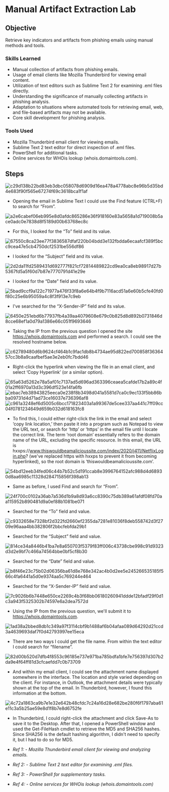 # Manual Artifact Extraction Lab 

## Objective

Retrieve key indicators and artifacts from phishing emails using manual methods and tools.

### Skills Learned

- Manual collection of artifacts from phishing emails.
- Usage of email clients like Mozilla Thunderbird for viewing email content.
- Utilization of text editors such as Sublime Text 2 for examining .eml files directly.
- Understanding the significance of manually collecting artifacts in phishing analysis.
- Adaptation to situations where automated tools for retrieving email, web, and file-based artifacts may not be available.
- Core skill development for phishing analysis.

### Tools Used

- Mozilla Thunderbird email client for viewing emails.
- Sublime Text 2 text editor for direct inspection of .eml files.
- PowerShell for additional tasks.
- Online services for WHOis lookup (whois.domaintools.com).

## Steps

![c29d138b22bd83eb3dbc058078d6909d16ea478a4778abc8e96b5d35bd4e683f90f565e67274f69c3618bca1f1af](https://github.com/ayalasecurity/Detection-Lab/assets/157613993/b477439f-3266-475b-8178-6ac685d5170d)
- Opening the email in Sublime Text I could use the Find feature (CTRL+F) to search for “From”.

![a2e6cabef06eb995e8d0afdc865286e36f918160e83a5658a1d719008b5ace0adc0e7838d8f5189d00b63768ec8c](https://github.com/ayalasecurity/Detection-Lab/assets/157613993/cad90295-5df6-4d84-9d14-15ac0f60f90a)
- For this, I looked for the “To” field and its value.

![67550c8ca23ee77f3836587dfaf220b04bdd3e132fbdda6ecaafcf389f5bcc9cea47e5cb4750dcf2531be556df86](https://github.com/ayalasecurity/Detection-Lab/assets/157613993/10bdd490-8720-4bce-aec4-da323133c895)
- I looked for the “Subject” field and its value.

![2d2da11fd2589431d692777f821cf72814489822cd9ea0ca8eb98917d27b5367fd5a5f60d7b87e7770791d41e29e](https://github.com/ayalasecurity/Detection-Lab/assets/157613993/a9390448-e030-475c-af49-2a62502c754c)
- I looked for the “Date” field and its value.

![5bad9ccf9a122c71977a476f33f8a6e64b4f9b7116acd51a6e60b5cfe40fd0f80c25e6b95059a4c8f3f913e7c9eb](https://github.com/ayalasecurity/Detection-Lab/assets/157613993/7a851890-18e3-4809-a093-9dbcf6d00733)
- I've searched for the “X-Sender-IP” field and its value.

![6450e251ebd6b77937fb4a39aa4079608e679c0b825d8d892b0731846d8cce68ef1a0d79a1386e66c051f9693646](https://github.com/ayalasecurity/Detection-Lab/assets/157613993/76293fa1-a175-4ed7-9aa9-3be802713c31)
- Taking the IP from the previous question I opened the site https://whois.domaintools.com and performed a search. I could see the resolved hostname below.

![c62789480d6b9624cf464b1c9fac1db8b4734ae95d822ed700858f3636457cc3b8a9caafbef5ae3e2eb0fc7bdd46](https://github.com/ayalasecurity/Detection-Lab/assets/157613993/3fcaa6e9-c1b5-4a5a-913a-e1d407c7b0b9)
- Right-click the hyperlink when viewing the file in an email client, and select ‘Copy Hyperlink’ (or a similar option).

![65a63d5262e78a5af01c7137ad5d696ad363396ceaea5cafde17b2a89c4f01a2ff6970a13d3c396df523e14fa6fb](https://github.com/ayalasecurity/Detection-Lab/assets/157613993/e370a714-8023-4d7d-9ef7-e8e009dbe4e2)
![ebac7eb38943825eeca0e238f8b3498d041a5581d7ca0c9ec133f5bb86bba09731d4d71ad73ce16037e736396af8](https://github.com/ayalasecurity/Detection-Lab/assets/157613993/c8a281c5-d6a6-4d04-b95d-f909cafc1d93)
![c961a3248ef6d5005c6bcc171823403a1a99367de5cee337aa441c7ff09cc04f0781234649d659b032d618163fc8](https://github.com/ayalasecurity/Detection-Lab/assets/157613993/414c423f-ead3-46b0-a18d-bb8522783d2b)
- To find this, I could either right-click the link in the email and select ‘copy link location,’ then paste it into a program such as Notepad to view the URL text, or search for ‘http’ or ‘https’ in the email file until I locate the correct link. The term ‘root domain’ essentially refers to the domain name of the URL, excluding the specific resource. In this email, the URL is hxxps://www.thiswouldbeamalicioussite.com/index/2020/j411/NetflixLogin.php? (we've replaced https with hxxps to prevent it from becoming hyperlinked), so the root domain is ‘thiswouldbeamalicioussite.com’.

![54bd12eeb34fed06c44b7b52c5d191ccab8e3996764152afc988d4d68930d8aa6985c11328d284715856f398ab13](https://github.com/ayalasecurity/Detection-Lab/assets/157613993/a4180662-b4f0-42f5-86fe-48cee69d0e40)
- Same as before, I used Find and search for “From”.

![24f700c0102a36ab7a536d1b9a8d93a6cc8390c75db389a61afdf08fd70aa115952b890481d9a0ef88b1081be071](https://github.com/ayalasecurity/Detection-Lab/assets/157613993/7c4e3fba-f713-4248-b836-93dd0a0444a2)
- Searched for the “To” field and value.

![c9332658e7328bf2d322fd2660ef2355da7281e81036f8deb558742d3f2709e96aaa4bb382806f2bbcfebfda29b1](https://github.com/ayalasecurity/Detection-Lab/assets/157613993/2eab69a5-002e-4bc9-b67c-d0b2739ac609)
- Searched for the “Subject” field and value.

![814ce34a8446b41ba7e8a650703f5379f83ff006c43738cbe998c91d9323d3d2e9bf7c466a74564bbe0bf5cf8b30](https://github.com/ayalasecurity/Detection-Lab/assets/157613993/d5ab536c-2170-4031-bafc-395850c0db0e)
- Searched for the “Date” field and value.

![b8f46e23c75b02d06356ba61d8e768e342ac4b0d2ee5e245266535185f566c4fa6441a5d0e9374aa5c769244e464](https://github.com/ayalasecurity/Detection-Lab/assets/157613993/471f939a-70c5-4d50-a32b-94c33ffd747b)
- Searched for the “X-Sender-IP” field and value.

![7c9026b6b7448e650ce2269c4b3f68bb06180260941ddde12bfadf29f0d1c3a943f5325302b74597e6a2dea7572d](https://github.com/ayalasecurity/Detection-Lab/assets/157613993/71b51a74-2c56-4291-ac23-81e3eb8b023a)
- Using the IP from the previous question, we'll submit it to https://whois.domaintools.com.

![1ad38a2bbed8db1c349a97f3114cbf9b1488af6b04afaa089d64292d21ccd3a4639693daf7f0d42793997ee15eca](https://github.com/ayalasecurity/Detection-Lab/assets/157613993/0e8ec7db-2e53-4965-b4bf-88daf3ed8884)
- There are two ways I could get the file name. From within the text editor I could search for “filename”.

![82d00b520d7dfb4f8553c96185e737e971ba785bdfa1bfe7e756397d307b2da9e4f64ff81d3cfcaefdd7c0b73709](https://github.com/ayalasecurity/Detection-Lab/assets/157613993/8b6d635c-36ee-49f4-97df-b2ef5223da7a)
- And within my email client, I could see the attachment name displayed somewhere in the interface. The location and style varied depending on the client. For instance, in Outlook, the attachment details were typically shown at the top of the email. In Thunderbird, however, I found this information at the bottom.

![4c72a1863ca9b7e1e32e642b48cfdc7c24a16d28e682be280f6f1797aba61e11c3a5b25ae59e8d1f8b7e8d6752fe](https://github.com/ayalasecurity/Detection-Lab/assets/157613993/5a127d3b-9041-467c-bcf2-f3ab4203c1ec)
- In Thunderbird, I could right-click the attachment and click Save-As to save it to the Desktop. After that, I opened a PowerShell window and used the Get-FileHash cmdlet to retrieve the MD5 and SHA256 hashes. Since SHA256 is the default hashing algorithm, I didn't need to specify it, but I had to do so for MD5.


- *Ref 1: - Mozilla Thunderbird email client for viewing and analyzing emails.*
- *Ref 2: - Sublime Text 2 text editor for examining .eml files.*
- *Ref 3: - PowerShell for supplementary tasks.*
- *Ref 4: - Online services for WHOis lookup (whois.domaintools.com)*
